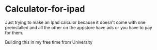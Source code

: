 # Calculator-for-ipad

Just trying to make an Ipad calculor because it doesn't come with one preinstalled and all the
other on the appstore have ads or you have to pay for them.

Building this in my free time from University
